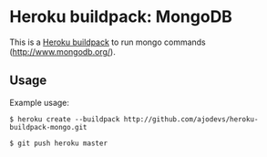 # Heroku buildpack: MongoDB

This is a [Heroku buildpack](http://devcenter.heroku.com/articles/buildpacks) to run mongo commands (http://www.mongodb.org/).

Usage
-----

Example usage:

    $ heroku create --buildpack http://github.com/ajodevs/heroku-buildpack-mongo.git

    $ git push heroku master
